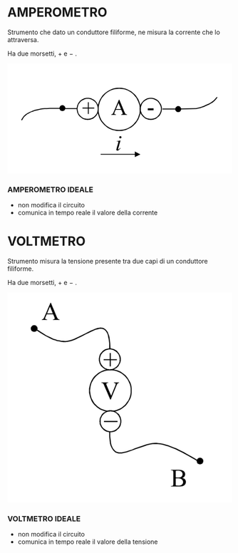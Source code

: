 # AMPEROMETRO
Strumento che dato un conduttore filiforme, ne misura la corrente che lo attraversa.

Ha due morsetti, $+$ e $-$ .

![AMPEROMETRO|400](Images/Amperometro.png)

### AMPEROMETRO IDEALE
- non modifica il circuito
- comunica in tempo reale il valore della corrente

# VOLTMETRO
Strumento misura la tensione presente tra due capi di un conduttore filiforme.

Ha due morsetti, $+$ e $-$ .

![VOLTMETRO|400](Images/Voltmetro.png)

### VOLTMETRO IDEALE
- non modifica il circuito
- comunica in tempo reale il valore della tensione